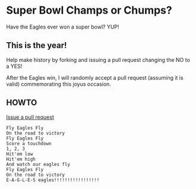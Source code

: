 # Super Bowl Champs or Chumps?

Have the Eagles ever won a super bowl? YUP!

## This is the year!

Help make history by forking and issuing a pull request changing the NO to a YES!

After the Eagles win, I will randomly accept a pull request (assuming it is valid) commemorating this joyus occasion.

## HOWTO

[Issue a pull request](https://help.github.com/articles/about-pull-requests/)

```
Fly Eagles Fly
On the road to victory
Fly Eagles Fly
Score a touchdown
1, 2, 3
Hit'em low
Hit'em high
And watch our eagles fly
Fly Eagles Fly
On the road to victory
E-A-G-L-E-S eagles!!!!!!!!!!!!!!!!!
```
